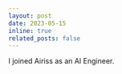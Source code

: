```yaml
---
layout: post
date: 2023-05-15
inline: true
related_posts: false
---
```


I joined Airiss as an AI Engineer.
